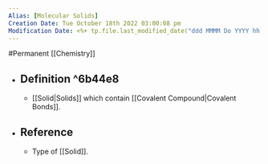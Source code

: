 ```yaml
---
Alias: [Molecular Solids]
Creation Date: Tue October 18th 2022 03:00:08 pm 
Modification Date: <%+ tp.file.last_modified_date("ddd MMMM Do YYYY hh:mm:ss a") %>
---
```

#Permanent [[Chemistry]]

- ## Definition ^6b44e8
	- [[Solid|Solids]] which contain [[Covalent Compound|Covalent Bonds]].
- ## Reference
	- Type of [[Solid]].
